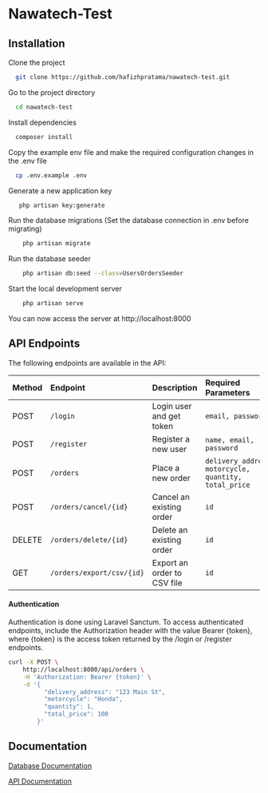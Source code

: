 
# Nawatech-Test
## Installation

Clone the project

```bash
  git clone https://github.com/hafizhpratama/nawatech-test.git
```

Go to the project directory

```bash
  cd nawatech-test
```

Install dependencies

```bash
  composer install
```

Copy the example env file and make the required configuration changes in the .env file


```bash
  cp .env.example .env
```

Generate a new application key


```bash
   php artisan key:generate
```

Run the database migrations (Set the database connection in .env before migrating)

```bash
    php artisan migrate
```

Run the database seeder

```bash
    php artisan db:seed --class=UsersOrdersSeeder
```

Start the local development server

```bash
    php artisan serve
```

You can now access the server at http://localhost:8000


## API Endpoints

The following endpoints are available in the API:

| Method | Endpoint     | Description                |Required Parameters   |
| :-------- | :------- | :------------------------- |:------------|
| POST | `/login` | Login user and get token | `email, password` |
| POST | `/register` | Register a new user | `name, email, password` |
| POST | `/orders` | Place a new order | `delivery_address, motorcycle, quantity, total_price` |
| POST | `/orders/cancel/{id}` | Cancel an existing order | `id` |
| DELETE | `/orders/delete/{id}` | Delete an existing order | `id` |
| GET | `/orders/export/csv/{id}` | Export an order to CSV file | `id` |

#### Authentication
Authentication is done using Laravel Sanctum. To access authenticated endpoints, include the Authorization header with the value Bearer {token}, where {token} is the access token returned by the /login or /register endpoints.

```bash
curl -X POST \
    http://localhost:8000/api/orders \
    -H 'Authorization: Bearer {token}' \
    -d '{
          "delivery_address": "123 Main St",
          "motorcycle": "Honda",
          "quantity": 1,
          "total_price": 100
        }'
```

        
## Documentation

[Database Documentation](https://drive.google.com/file/d/1vIwCF9HLJ4Bg_UdCE--ViLFHXXD59d_U/view)

[API Documentation](https://drive.google.com/file/d/1mZB0KsvlC43EwCWS6gbLDTPMGJLYxsmk/view)
